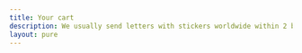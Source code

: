 ```yaml
---
title: Your cart
description: We usually send letters with stickers worldwide within 2 business days. We will notify you once the envelope is sent from the post office. Average global post delivery takes about 2-4 weeks. Regular mail is free of charge and registered mail with a tracking number is an extra option.
layout: pure
---
```


<script setup>
import ShopCart from '../../components/shop/ShopCart.vue'

</script>

<ShopCart />
